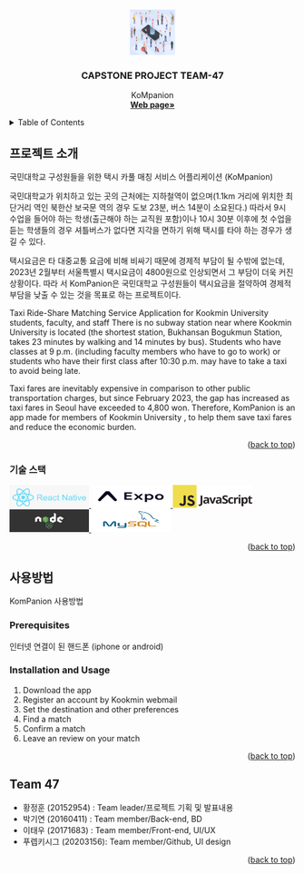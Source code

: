 <!-- Improved compatibility of back to top link: See: https://github.com/othneildrew/Best-README-Template/pull/73 -->
<a name="readme-top"></a>
<!--
*** Thanks for checking out the Best-README-Template. If you have a suggestion
*** that would make this better, please fork the repo and create a pull request
*** or simply open an issue with the tag "enhancement".
*** Don't forget to give the project a star!
*** Thanks again! Now go create something AMAZING! :D
-->



<!-- PROJECT SHIELDS -->
<!--
*** I'm using markdown "reference style" links for readability.
*** Reference links are enclosed in brackets [ ] instead of parentheses ( ).
*** See the bottom of this document for the declaration of the reference variables
*** for contributors-url, forks-url, etc. This is an optional, concise syntax you may use.
*** https://www.markdownguide.org/basic-syntax/#reference-style-links
-->



<!-- PROJECT LOGO -->
<br />
<div align="center">
  <a href="https://github.com/kookmin-sw/capstone-2023-47">
    <img src="assets/img/header-bg.jpg" alt="Logo" width="80" height="80">
  </a>

<h3 align="center">CAPSTONE PROJECT TEAM-47 </h3>

  <p align="center">
    KoMpanion
    <br />
    <a href="https://kookmin-sw.github.io/capstone-2023-47/"><strong>Web page»</strong></a>
    <br />
  </p>
</div>



<!-- TABLE OF CONTENTS -->
<details>
  <summary>Table of Contents</summary>
  <ol>
    <li>
      <a href="#프로젝트 소개"></a>
      <ul>
        <li><a href="#기술 스택">기술 스택</a></li>
      </ul>
    </li>
    <li>
      <a href="#사용 방법">사용 방법</a>
      <ul>
        <li><a href="#prerequisites">Prerequisites</a></li>
        <li><a href="#installation">Installation</a></li>
      </ul>
    </li>
    <li><a href="#팀 소개">팀 소개</a></li>
  </ol>
</details>



<!-- ABOUT THE PROJECT -->
## 프로젝트 소개
  
  국민대학교 구성원들을 위한 택시 카풀 매칭 서비스 어플리케이션 (KoMpanion)
  
  국민대학교가 위치하고 있는 곳의 근처에는 지하철역이 없으며(1.1km 거리에 위치한 최단거리 역인 북한산 보국문 역의 경우 도보 23분, 버스 14분이 소요된다.)
  따라서 9시 수업을 들어야 하는 학생(출근해야 하는 교직원 포함)이나 10시 30분 이후에 첫 수업을 듣는 학생들의 경우 셔틀버스가 없다면 지각을 면하기 위해 택시를 타야 하는 경우가 생길
  수 있다.
  
  택시요금은 타 대중교통 요금에 비해 비싸기 때문에 경제적 부담이 될 수밖에 없는데, 2023년 2월부터 서울특별시 택시요금이 4800원으로 인상되면서 그 부담이 더욱 커진 상황이다. 따라
  서 KomPanion은 국민대학교 구성원들이 택시요금을 절약하여 경제적 부담을 낮출 수 있는 것을 목표로 하는 프로젝트이다.

   Taxi Ride-Share Matching Service Application for Kookmin University students, faculty, and staff
  There is no subway station near where Kookmin University is located (the shortest station, Bukhansan Bogukmun Station, takes 23 minutes by walking and 14 minutes by 
  bus). Students who have classes at 9 p.m. (including faculty members who have to go to work) or students who have their first class after 10:30 p.m. may have to take 
  a taxi to avoid being late.

   Taxi fares are inevitably expensive in comparison to other public transportation charges, but since February 2023, the gap has increased as taxi fares in Seoul have 
   exceeded to 4,800 won. Therefore, KomPanion is an app made for members of Kookmin University , to help them save taxi fares and reduce the economic burden.
  
 

<p align="right">(<a href="#readme-top">back to top</a>)</p>



### 기술 스택

<div align="left">
  <a href="https://reactnative.dev/">
    <img src="assets/img/logos/react.png" alt="Logo" width="140" height="40">
  </a>

  <a href="https://expo.dev/">
    <img src="assets/img/logos/expo.png" alt="Logo" width="140" height="40">
  </a>

  <a href="https://www.javascript.com/">
    <img src="assets/img/logos/java.png" alt="Logo" width="140" height="40">
  </a>

  <a href="https://nodejs.org/en">
    <img src="assets/img/logos/node.png" alt="Logo" width="140" height="40">
  </a>

  <a href="https://www.mysql.com/">
    <img src="assets/img/logos/sql.png" alt="Logo" width="140" height="40">
  </a>

<p align="right">(<a href="#readme-top">back to top</a>)</p>



<!-- GETTING STARTED -->
## 사용방법
KomPanion 사용방법
### Prerequisites

인터넷 연결이 된 핸드폰 (iphone or android)

### Installation and Usage

1. Download the app
2. Register an account by Kookmin webmail
3. Set the destination and other preferences
4. Find a match
5. Confirm a match
6. Leave an review on your match

<p align="right">(<a href="#readme-top">back to top</a>)</p>


## Team 47
 - 황정훈 (20152954)   : Team leader/프로젝트 기획 및 발표내용
 - 박기연 (20160411)   : Team member/Back-end, BD
 - 이태우 (20171683)   : Team member/Front-end, UI/UX
 - 푸렙키시그 (20203156): Team member/Github, UI design





<p align="right">(<a href="#readme-top">back to top</a>)</p>






